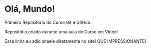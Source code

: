 # Olá, Mundo!
Primeiro Repositório do Curso Git e GitHub

Repositótio criado durante uma aula do Curso em Video!

Essa linha eu adicionaeie diretamente no site! QUE IMPRESSIONANTE!
